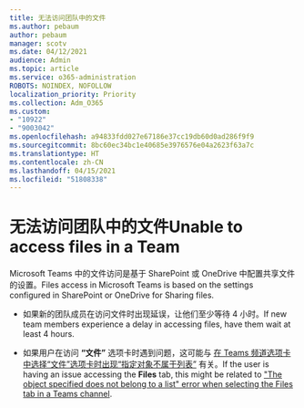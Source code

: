 ```yaml
---
title: 无法访问团队中的文件
ms.author: pebaum
author: pebaum
manager: scotv
ms.date: 04/12/2021
audience: Admin
ms.topic: article
ms.service: o365-administration
ROBOTS: NOINDEX, NOFOLLOW
localization_priority: Priority
ms.collection: Adm_O365
ms.custom:
- "10922"
- "9003042"
ms.openlocfilehash: a94833fdd027e67186e37cc19db60d0ad286f9f9
ms.sourcegitcommit: 8bc60ec34bc1e40685e3976576e04a2623f63a7c
ms.translationtype: HT
ms.contentlocale: zh-CN
ms.lasthandoff: 04/15/2021
ms.locfileid: "51808338"
---
```

# <a name="unable-to-access-files-in-a-team"></a><span data-ttu-id="59bc3-102">无法访问团队中的文件</span><span class="sxs-lookup"><span data-stu-id="59bc3-102">Unable to access files in a Team</span></span>

<span data-ttu-id="59bc3-103">Microsoft Teams 中的文件访问是基于 SharePoint 或 OneDrive 中配置共享文件的设置。</span><span class="sxs-lookup"><span data-stu-id="59bc3-103">Files access in Microsoft Teams is based on the settings configured in SharePoint or OneDrive for Sharing files.</span></span>

- <span data-ttu-id="59bc3-104">如果新的团队成员在访问文件时出现延误，让他们至少等待 4 小时。</span><span class="sxs-lookup"><span data-stu-id="59bc3-104">If new team members experience a delay in accessing files, have them wait at least 4 hours.</span></span>

- <span data-ttu-id="59bc3-105">如果用户在访问 **“文件”** 选项卡时遇到问题，这可能与 [在 Teams 频道选项卡中选择“文件”选项卡时出现“指定对象不属于列表”](https://docs.microsoft.com/microsoftteams/troubleshoot/files/object-specified-not-belong-to-list) 有关。</span><span class="sxs-lookup"><span data-stu-id="59bc3-105">If the user is having an issue accessing the **Files** tab, this might be related to ["The object specified does not belong to a list" error when selecting the Files tab in a Teams channel](https://docs.microsoft.com/microsoftteams/troubleshoot/files/object-specified-not-belong-to-list).</span></span>
